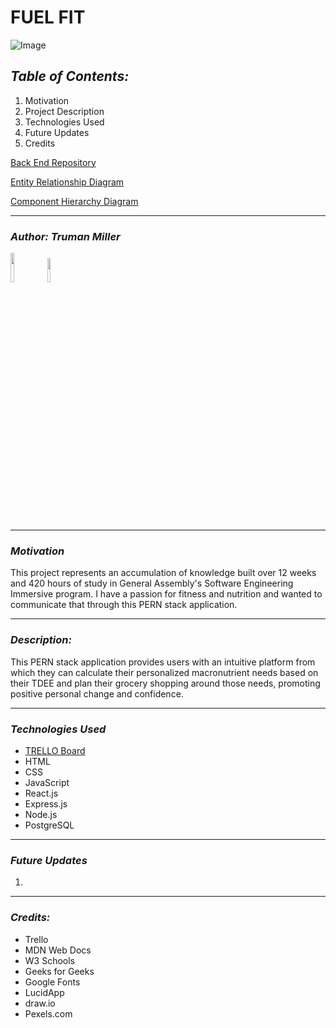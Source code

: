 # **FUEL FIT**

![Image](https://wellspring.edu/wp-content/uploads/2020/09/fitness-nutrition-hero-opt.jpg)

## **_Table of Contents:_**

1. Motivation
2. Project Description
3. Technologies Used
4. Future Updates
5. Credits

[Back End Repository](https://github.com/trumanmiller20/Fuel_Fit_BE)

[Entity Relationship Diagram](https://drive.google.com/file/d/1dc2QBlzhGx3we0ETleQ6cqfRoTofMX_z/view?usp=sharing)

[Component Hierarchy Diagram](https://drive.google.com/file/d/1FLH9COKGH6CTPRAdueu4HAo-XghX1TdP/view?usp=sharing)

---

### **_Author: Truman Miller_**

[<img src="https://cdn.iconscout.com/icon/free/png-256/github-3089487-2567439.png" width="11%" />](https://github.com/trumanmiller20) [<img src="https://cdn-icons-png.flaticon.com/512/179/179330.png" width="10%" height="10%" />](https://www.linkedin.com/in/truman-miller-b23153261/)

---

### **_Motivation_**

This project represents an accumulation of knowledge built over 12 weeks and 420 hours of study in General Assembly's Software Engineering Immersive program. I have a passion for fitness and nutrition and wanted to communicate that through this PERN stack application.

---

### **_Description:_**

This PERN stack application provides users with an intuitive platform from which they can calculate their personalized macronutrient needs based on their TDEE and plan their grocery shopping around those needs, promoting positive personal change and confidence.

---

### **_Technologies Used_**

- [TRELLO Board](https://trello.com/b/fnCQDPc7/fuelfit)
- HTML
- CSS
- JavaScript
- React.js
- Express.js
- Node.js
- PostgreSQL

---

### **_Future Updates_**

1.

---

### **_Credits:_**

- Trello
- MDN Web Docs
- W3 Schools
- Geeks for Geeks
- Google Fonts
- LucidApp
- draw.io
- Pexels.com
